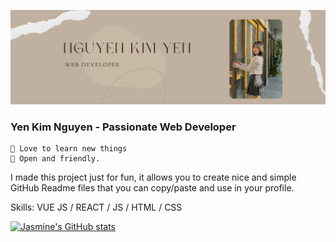 ![githubcover](https://github.com/ngkimyen/ngkimyen/blob/main/github%20cover.png)

### Yen Kim Nguyen - Passionate Web Developer

    💫 Love to learn new things
    💫 Open and friendly. 


I made this project just for fun, it allows you to create nice and simple GitHub Readme files that you can copy/paste and use in your profile.

Skills: VUE JS / REACT / JS / HTML / CSS

[![Jasmine's GitHub stats](https://github-readme-stats.vercel.app/api?username=ngkimyen)](https://github.com/anuraghazra/github-readme-stats)





